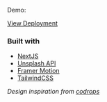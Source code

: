 Demo:

[View Deployment](https://framer-motion-slideshow.vercel.app/)

### Built with

- [NextJS](https://nextjs.org/)
- [Unsplash API](https://unsplash.com/developers)
- [Framer Motion](https://www.framer.com/motion/)
- [TailwindCSS](https://tailwindcss.com/)

_Design inspiration from [codrops](https://twitter.com/codrops/status/1369637137461768193)_
